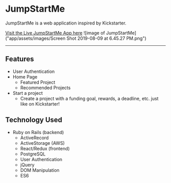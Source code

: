 # JumpStartMe

JumpStartMe is a web application inspired by Kickstarter.

[Visit the Live JumpStartMe App here](https://jumpstartme.herokuapp.com/#/)
![image of JumpStartMe]("app/assets/images/Screen Shot 2019-08-09 at 6.45.27 PM.png")

---

## Features

-   User Authentication
-   Home Page
    -   Featured Project
    -   Recommended Projects
-   Start a project
    -   Create a project with a funding goal, rewards, a deadline, etc. just like on Kickstarter!

## Technology Used

-   Ruby on Rails (backend)
    -   ActiveRecord
    -   ActiveStorage (AWS)
    -   React/Redux (frontend)
    -   PostgreSQL
    -   User Authentication
    -   jQuery
    -   DOM Manipulation
    -   ES6
